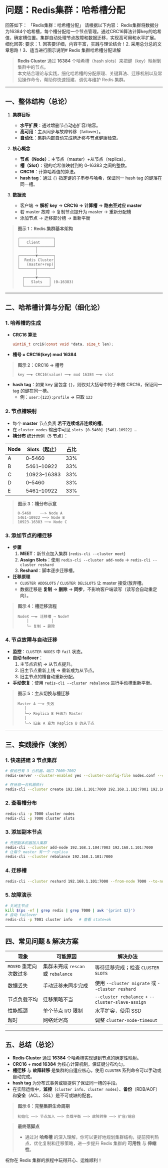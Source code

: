 # 问题：Redis集群：哈希槽分配
回答如下：
「Redis集群：哈希槽分配」 请根据以下内容：
Redis集群将数据分为16384个哈希槽，每个槽分配给一个节点管理。通过CRC16算法计算key的哈希值，确定槽位置。集群自动处理节点故障和数据迁移，实现高可用和水平扩展。
 细化回答: 
 要求：1. 回答要详细，内容丰富，实践与理论结合！2. 采用总分总的文章思路！3、适当进行图示说明# Redis 集群哈希槽分配详解  

> **Redis Cluster** 通过 **16384** 个哈希槽（hash slots）来把键（key）映射到集群中的节点。  
> 本文结合理论与实践，细化哈希槽的分配原理、关键算法、迁移机制以及常见操作命令，帮助你快速搭建、调优与维护 Redis 集群。

---

## 一、整体结构（总论）

1. **集群目标**  
   - **水平扩展**：通过增删节点动态扩容/缩容。  
   - **高可用**：主从同步与故障转移（failover）。  
   - **自动化**：集群内部自动完成槽迁移与节点健康检查。  

2. **核心概念**  
   - **节点（Node）**：主节点（master）+从节点（replica）。  
   - **槽（Slot）**：键的哈希值映射到的 0–16383 之间的整数。  
   - **CRC16**：计算哈希值的算法。  
   - **hash tag**：通过 `{}` 指定键的子串参与哈希，保证同一 hash tag 的键落在同一槽。  

3. **数据流**  
   - 客户端 → **解析 key** → **CRC16 → 计算槽** → **路由至对应 master**  
   - 若 master 故障 → 复制节点提升为 master → 重新分配槽  
   - 添加节点 → 迁移部分槽 → 重新平衡

> **图示 1：Redis 集群基本架构**  
> ```
> ┌───────────────┐
> │   Client      │
> └───────┬───────┘
>         │
> ┌───────▼───────┐
> │  Redis Cluster│
> │   (master+rep)│
> └───────┬───────┘
>         │
>   ┌─────▼─────┐
>   │   Slots   │ (0–16383)
>   └───────────┘
> ```

---

## 二、哈希槽计算与分配（细化论）

### 1. 哈希槽的生成
- **CRC16 算法**  
  ```c
  uint16_t crc16(const void *data, size_t len);
  ```
- **槽号 = CRC16(key) mod 16384**

> **图示 2：CRC16 → 槽号**  
> ```
> key ──► CRC16(value) ──► mod 16384 ──► slot
> ```

- **hash tag**：如果 key 里包含 `{}`，则仅对大括号中的子串做 CRC16，保证同一 tag 的键在同一槽。  
  - 例：`user:{123}:profile` → 只取 `123`

### 2. 节点槽映射
- 每个 **master** 节点负责 **若干连续或非连续的槽**。  
- 在 `cluster nodes` 输出中可见 `slots [0-5460] [5461-10922] …`  
- **槽分布** 统计示例（5 节点）：

| Node | Slots（起止） | 占比 |
|------|--------------|------|
| A    | 0–5460      | 33% |
| B    | 5461–10922  | 33% |
| C    | 10923–16383 | 33% |
| D    | 0–5460      | 33% |
| E    | 5461–10922  | 33% |

> **图示 3：槽分布示意**  
> ```
> 0-5460    ──> Node A
> 5461-10922 ──> Node B
> 10923-16383 ──> Node C
> ```

### 3. 添加节点的槽迁移
- **步骤**  
  1. **MEET**：新节点加入集群 (`redis-cli --cluster meet`)  
  2. **Assign Slots**：使用 `redis-cli --cluster add-node` → `redis-cli --cluster reshard`  
  3. **Reshard**：脚本逐步迁移槽。  
- **迁移原理**  
  - `CLUSTER ADDSLOTS` / `CLUSTER DELSLOTS` 让 master 接受/放弃槽。  
  - 数据迁移是 **复制** → **删除** → **同步**，不影响客户端读写（读写会自动重定向）。

> **图示 4：槽迁移流程**  
> ```
> NodeX ──► 迁移槽 → NodeY
>     │          │
>     └─ 复制 → 删除
> ```

### 4. 节点故障与自动迁移
- **监控**：`CLUSTER NODES` 中 `fail` 状态。  
- **自动 failover**：  
  1. 主节点宕机 → 从节点提升。  
  2. 旧主节点重新上线 → 重新成为从节点。  
  3. 旧主节点的槽自动重新分配。  
- **手动恢复**：使用 `redis-cli --cluster rebalance` 进行手动槽重新平衡。

> **图示 5：主从切换与槽迁移**  
> ```
> Master A ──> 失效
>    │
>    └─> Replica B 升级为 Master
>    │
>    └─> 旧主 A 变为 Replica B 的从节点
> ```

---

## 三、实践操作（案例）

### 1. 快速搭建 3 节点集群

```bash
# 假设已有 3 台机器，端口 7000~7002
redis-server --cluster-enabled yes --cluster-config-file nodes.conf --cluster-node-timeout 5000 --appendonly yes
```

```bash
# 在任意一台机器执行
redis-cli --cluster create 192.168.1.101:7000 192.168.1.102:7001 192.168.1.103:7002 --cluster-replicas 0
```

### 2. 查看槽分布

```bash
redis-cli -p 7000 cluster nodes
redis-cli -p 7000 cluster slots
```

### 3. 添加副本节点

```bash
# 先把副本机器加入集群
redis-cli --cluster add-node 192.168.1.104:7003 192.168.1.101:7000
# 让每个 master 有一个 replica
redis-cli --cluster rebalance 192.168.1.101:7000
```

### 4. 迁移槽

```bash
redis-cli --cluster reshard 192.168.1.101:7000 --from-node 7000 --to-node 7001 --num-migrate 2000
```

### 5. 故障演示

```bash
# 关闭主节点
kill $(ps -ef | grep redis | grep 7000 | awk '{print $2}')
# 自动 failover
redis-cli -p 7001 cluster info   # 查看 state=ok
```

---

## 四、常见问题 & 解决方案

| 现象 | 可能原因 | 解决办法 |
|------|----------|----------|
| `MOVED` 重定向次数过多 | 集群未完成 `rescan` 或 `rebalance` | 等待迁移完成；检查 `CLUSTER SLOTS` |
| 数据丢失 | 手动迁移未同步完成 | 使用 `--cluster migrate` 或 `--cluster reshard` |
| 节点负载不均 | 迁移策略不当 | `--cluster rebalance` + `--cluster-slave-assign` |
| 性能瓶颈 | 单个节点 I/O 限制 | 水平扩容，使用 SSD |
| 超时 | 网络延迟高 | 调整 `cluster-node-timeout` |

---

## 五、总结（总论）

- **Redis Cluster** 通过 **16384** 个哈希槽实现键到节点的确定性映射。  
- **CRC16** + **mod 16384** 为核心计算机制，保证键分布均匀。  
- **槽迁移** 与 **故障转移** 是集群的自适应核心，使用 `CLUSTER` 系列命令可以手动或自动完成。  
- **hash tag** 为分布式事务或锁提供了保证同一槽的手段。  
- 在实际运维中，**监控**（`cluster info`、`cluster nodes`）、**备份**（RDB/AOF）和**安全**（ACL、SSL）是不可或缺的配套。

> **图示 6：完整集群生命周期**  
> ```
> 初始化 ──> 节点加入 ──> 负载平衡 ──> 故障转移 ──> 扩容/缩容
> ```

> **最终落脚点**  
> - 通过对 **哈希槽** 的深入理解，你可以更好地规划集群结构，提前预判热点、优化复制和迁移策略，进一步提升 Redis 集群的 **可用性** 与 **伸缩性**。  

祝你在 Redis 集群的旅程中玩得开心、运维顺利！